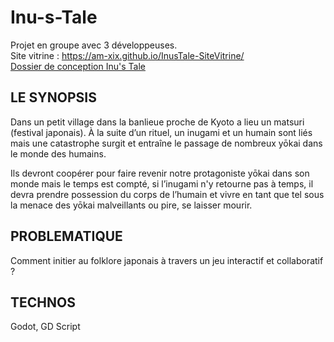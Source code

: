 # Inu-s-Tale

Projet en groupe avec 3 développeuses.<br>
Site vitrine : https://am-xix.github.io/InusTale-SiteVitrine/<br>
[Dossier de conception Inu's Tale](https://github.com/LouisePrd/Inu-s-Tale/files/11709389/Dossier_de_conception-Groupe-1-Inus-Talepdf.pdf)

## LE SYNOPSIS

Dans un petit village dans la banlieue proche de Kyoto a lieu un matsuri (festival japonais). À la suite d’un rituel, un inugami et un humain sont liés mais une catastrophe surgit et entraîne le passage de nombreux yōkai dans le monde des humains.

Ils devront coopérer pour faire revenir notre protagoniste yōkai dans son monde mais le temps est compté, si l’inugami n'y retourne pas à temps, il devra prendre possession du corps de l’humain et vivre en tant que tel sous la menace des yōkai malveillants ou pire, se laisser mourir.


 ## PROBLEMATIQUE
Comment initier au folklore japonais à travers un jeu interactif et collaboratif ?


 ## TECHNOS
 Godot, GD Script

